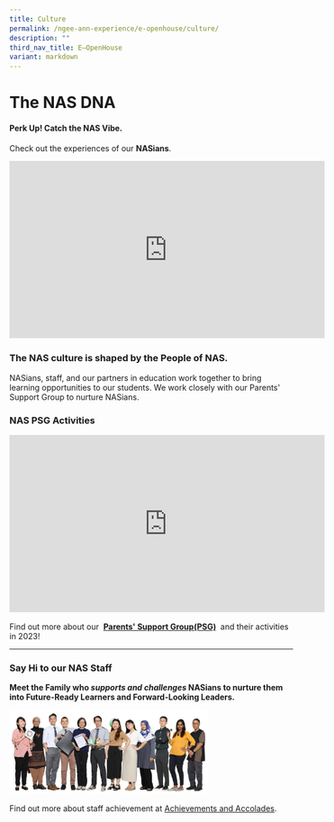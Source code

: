 ```yaml
---
title: Culture
permalink: /ngee-ann-experience/e-openhouse/culture/
description: ""
third_nav_title: E–OpenHouse
variant: markdown
---
```

# The NAS DNA

#### **Perk Up!** Catch the NAS Vibe.

Check out the experiences of our&nbsp;**NASians**.

<iframe width="560" height="315" src="https://www.youtube.com/embed/pFITov7biC8" title="YouTube video player" frameborder="0" allow="accelerometer; autoplay; clipboard-write; encrypted-media; gyroscope; picture-in-picture; web-share" allowfullscreen=""></iframe>

### The NAS culture is shaped by the People of NAS.

NASians, staff, and our partners in education work together to bring learning opportunities to our students. We work closely with our Parents' Support Group to nurture NASians.

### NAS PSG Activities

<iframe width="560" height="315" src="https://www.youtube.com/watch?v=08Hqcv8gW00" title="YouTube video player" frameborder="0" allow="accelerometer; autoplay; clipboard-write; encrypted-media; gyroscope; picture-in-picture; web-share" allowfullscreen=""></iframe>

Find out more about our&nbsp;&nbsp;**[Parents' Support Group(PSG)](/links-for-parents/parents-support-group-psg)**&nbsp;&nbsp;and their activities in 2023!

  
<hr>

### Say Hi to our NAS Staff

**Meet the Family who&nbsp;_supports and challenges_&nbsp;NASians&nbsp;to nurture them into Future-Ready Learners and Forward-Looking Leaders.**

<img src="/images/Staff.png" style="width:70%">
		 
Find out more about staff achievement at [Achievements and Accolades](/about-us/achievements-and-accolades).